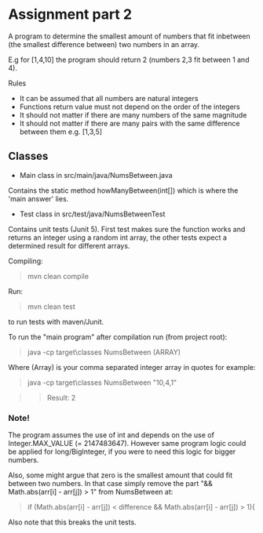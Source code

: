 # Assignment part 2

A program to determine the smallest amount of numbers 
that fit inbetween (the smallest difference between) two numbers in an array.

E.g for [1,4,10] the program should return 2 (numbers 2,3 fit between 1 and 4).

Rules
* It can be assumed that all numbers are natural integers
* Functions return value must not depend on the order of the integers
* It should not matter if there are many numbers of the same magnitude
* It should not matter if there are many pairs with the same difference between them e.g. [1,3,5]

## Classes


* Main class in src/main/java/NumsBetween.java

Contains the static method howManyBetween(int[]) which is where the 'main answer' lies.

* Test class in src/test/java/NumsBetweenTest

Contains unit tests (Junit 5). First test makes sure the function works and returns an integer using a random int array, 
the other tests expect a determined result for different arrays. 

Compiling:

> mvn clean compile

Run:

> mvn clean test

to run tests with maven/Junit.

To run the "main program" after compilation run (from project root):

> java -cp target\classes NumsBetween (ARRAY)

Where (Array) is your comma separated integer array in quotes for example:

> java -cp target\classes NumsBetween "10,4,1"

>> Result: 2

 ### Note!
 
 The program assumes the use of int and depends on the use of Integer.MAX_VALUE (= 2147483647).
 However same program logic could be applied for long/BigInteger, if you were to need this logic for bigger numbers.
 
 Also, some might argue that zero is the smallest amount that could fit between two numbers. 
 In that case simply remove the part "&& Math.abs(arr[i] - arr[j]) > 1"  from NumsBetween at:
 > if (Math.abs(arr[i] - arr[j]) < difference && Math.abs(arr[i] - arr[j]) > 1){ 

Also note that this breaks the unit tests.